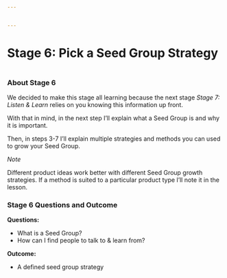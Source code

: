 ```yaml
---


---
```


<h1 id="stage-6-pick-a-seed-group-strategy">Stage 6: Pick a Seed Group Strategy</h1>
<p><img src="https://s3.amazonaws.com/nugget.one/academy/seeds.jpg" alt=""></p>
<h3 id="about-stage-6">About Stage 6</h3>
<p>We decided to make this stage all learning because the next stage  <em>Stage 7: Listen &amp; Learn</em>  relies on you knowing this information up front.</p>
<p>With that in mind, in the next step I’ll explain what a Seed Group is and why it is important.</p>
<p>Then, in steps 3-7 I’ll explain multiple strategies and methods you can used to grow your Seed Group.</p>
<p><em>Note</em></p>
<p>Different product ideas work better with different Seed Group growth strategies. If a method is suited to a particular product type I’ll note it in the lesson.</p>
<h3 id="stage-6-questions-and-outcome">Stage 6 Questions and Outcome</h3>
<p><strong>Questions:</strong></p>
<ul>
<li>What is a Seed Group?</li>
<li>How can I find people to talk to &amp; learn from?</li>
</ul>
<p><strong>Outcome:</strong></p>
<ul>
<li>A defined seed group strategy</li>
</ul>

